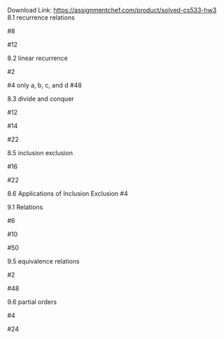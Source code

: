 Download Link: https://assignmentchef.com/product/solved-cs533-hw3
<br>
8.1 recurrence relations

#8

#12

8.2 linear recurrence

#2

#4 only a, b, c, and d #48

8.3 divide and conquer

#12

#14

#22

8.5 inclusion exclusion

#16

#22

8.6 Applications of Inclusion Exclusion #4

9.1 Relations

#6

#10

#50

9.5 equivalence relations

#2

#48

9.6 partial orders

#4

#24